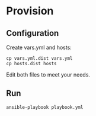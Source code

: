 # Provision

## Configuration

Create vars.yml and hosts:

```
cp vars.yml.dist vars.yml
cp hosts.dist hosts
```

Edit both files to meet your needs.

## Run

```
ansible-playbook playbook.yml
```
